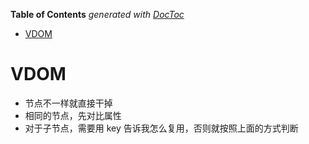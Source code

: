 <!-- START doctoc generated TOC please keep comment here to allow auto update -->
<!-- DON'T EDIT THIS SECTION, INSTEAD RE-RUN doctoc TO UPDATE -->
**Table of Contents**  *generated with [DocToc](https://github.com/thlorenz/doctoc)*

- [VDOM](#vdom)

<!-- END doctoc generated TOC please keep comment here to allow auto update -->

# VDOM



- 节点不一样就直接干掉
- 相同的节点，先对比属性
- 对于子节点，需要用 key 告诉我怎么复用，否则就按照上面的方式判断

